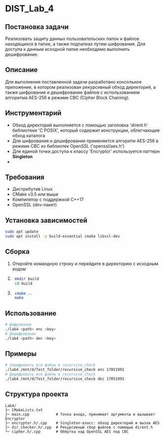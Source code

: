 # DIST_Lab_4

## Постановка задачи
Реализовать защиту данных пользовательских папок и файлов находящихся в папке, а также подпапках путем шифрования. Для доступа к данным исходной папке необходимо выполнить дешифрование.

## Описание
Для выполнения поставленной задачи разработано консольное приложение, в котором реализован рекурсивный обход директорий, а также шифрование и дешифрование файлов с использованием алгоритма AES-256 в режиме CBC (Cipher Block Chaining).

## Инструментарий
- Обход директорий выполняется с помощью заголовка 'dirent.h' библиотеки 'C POSIX', который содержит конструкции, облегчающие обход каталога
- Для шифрования и дешифрования применяется алгоритм AES-256 в режиме CBC из библиотек OpenSSL ('openssl/aes.h')
- Для единой точки доступа к классу 'Encryptor' используется паттерн **Singleton**
- 

## Требования
- Дистрибутив Linux
- CMake v3.5 или выше
- Компилятор с поддержкой C++17
- OpenSSL (dev-пакет)

## Установка зависимостей
```bash
sudo apt update
sudo apt install -y build-essential cmake libssl-dev
```

## Сборка
1. Откройте командную строку и перейдите в директорию с исходным кодом
2. ```bash
    mkdir build
    cd build
    ```
3. ```bash
    cmake ..
    make
    ```
## Использование
   ```bash
   # Шифрование
   ./lab4 <path> enc <key>
   # Дешифрование
   ./lab4 <path> dec <key>
   ```
## Примеры
   ```bash
   # Зашифровать все файлы в recursive_check
   ./lab4 /mnt/d/Test_folder/recursive_check enc 17051991
   # Дешифровать все файлы в recursive_check
   ./lab4 /mnt/d/Test_folder/recursive_check dec 17051991
   ```
## Структура проекта

```
Lab4/
├─ CMakeLists.txt
├─ main.cpp            # Точка входа, принимает аргументы и вызывает Encryptor
├─ encryptor.h/.cpp    # Singleton-класс: обход директорий и вызов AES
├─ dir_checker.h/.cpp  # Рекурсивный сбор файлов с помощью dirent.h
└─ cipher.h/.cpp       # Обёртка над OpenSSL AES под CBC
```
